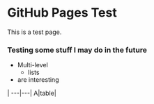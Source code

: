 # GitHub Pages Test

This is a test page.

### Testing some stuff I may do in the future

* Multi-level
  * lists
* are interesting

|
---|---|
A|table|
